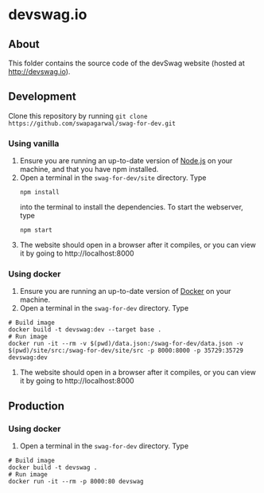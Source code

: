 # devswag.io

## About

This folder contains the source code of the devSwag website (hosted at http://devswag.io).

## Development

Clone this repository by running
    ```
    git clone https://github.com/swapagarwal/swag-for-dev.git
    ```

### Using vanilla

1. Ensure you are running an up-to-date version of [Node.js](https://nodejs.org/en/download/package-manager/) on your machine, and that you have npm installed.
1. Open a terminal in the `swag-for-dev/site` directory. Type
    ```
    npm install
    ```
    into the terminal to install the dependencies. To start the webserver, type
    ```
    npm start
    ```
1. The website should open in a browser after it compiles, or you can view it by going to http://localhost:8000

### Using docker

1. Ensure you are running an up-to-date version of [Docker](https://docs.docker.com/install/) on your machine.
1. Open a terminal in the `swag-for-dev` directory. Type
```
# Build image
docker build -t devswag:dev --target base .
# Run image
docker run -it --rm -v $(pwd)/data.json:/swag-for-dev/data.json -v $(pwd)/site/src:/swag-for-dev/site/src -p 8000:8000 -p 35729:35729 devswag:dev
```
1. The website should open in a browser after it compiles, or you can view it by going to http://localhost:8000


## Production

### Using docker

1. Open a terminal in the `swag-for-dev` directory. Type
```
# Build image
docker build -t devswag .
# Run image
docker run -it --rm -p 8000:80 devswag
```
